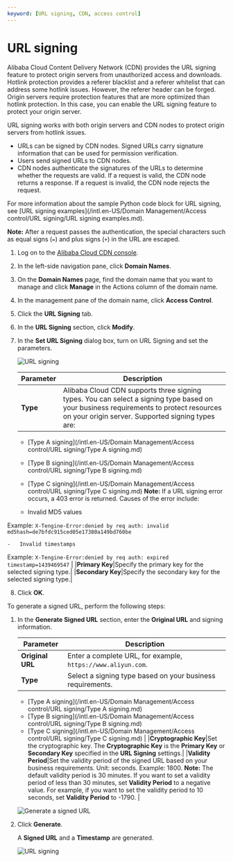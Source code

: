 ```yaml
---
keyword: [URL signing, CDN, access control]
---
```


# URL signing

Alibaba Cloud Content Delivery Network \(CDN\) provides the URL signing feature to protect origin servers from unauthorized access and downloads. Hotlink protection provides a referer blacklist and a referer whitelist that can address some hotlink issues. However, the referer header can be forged. Origin servers require protection features that are more optimized than hotlink protection. In this case, you can enable the URL signing feature to protect your origin server.

URL signing works with both origin servers and CDN nodes to protect origin servers from hotlink issues.

-   URLs can be signed by CDN nodes. Signed URLs carry signature information that can be used for permission verification.
-   Users send signed URLs to CDN nodes.
-   CDN nodes authenticate the signatures of the URLs to determine whether the requests are valid. If a request is valid, the CDN node returns a response. If a request is invalid, the CDN node rejects the request.

For more information about the sample Python code block for URL signing, see [URL signing examples](/intl.en-US/Domain Management/Access control/URL signing/URL signing examples.md).

**Note:** After a request passes the authentication, the special characters such as equal signs \(`=`\) and plus signs \(`+`\) in the URL are escaped.

1.  Log on to the [Alibaba Cloud CDN console](https://cdn.console.aliyun.com).

2.  In the left-side navigation pane, click **Domain Names**.

3.  On the **Domain Names** page, find the domain name that you want to manage and click **Manage** in the Actions column of the domain name.

4.  In the management pane of the domain name, click **Access Control**.

5.  Click the **URL Signing** tab.

6.  In the **URL Signing** section, click **Modify**.

7.  In the **Set URL Signing** dialog box, turn on URL Signing and set the parameters.

    ![URL signing](https://static-aliyun-doc.oss-accelerate.aliyuncs.com/assets/img/en-US/2010002261/p64280.png)

    |Parameter|Description|
    |---------|-----------|
    |**Type**|Alibaba Cloud CDN supports three signing types. You can select a signing type based on your business requirements to protect resources on your origin server. Supported signing types are:

    -   [Type A signing](/intl.en-US/Domain Management/Access control/URL signing/Type A signing.md)
    -   [Type B signing](/intl.en-US/Domain Management/Access control/URL signing/Type B signing.md)
    -   [Type C signing](/intl.en-US/Domain Management/Access control/URL signing/Type C signing.md)
**Note:** If a URL signing error occurs, a 403 error is returned. Causes of the error include:

    -   Invalid MD5 values

Example: `X-Tengine-Error:denied by req auth: invalid md5hash=de7bfdc915ced05e17380a149bd760be`

    -   Invalid timestamps

Example: `X-Tengine-Error:denied by req auth: expired timestamp=1439469547` |
    |**Primary Key**|Specify the primary key for the selected signing type.|
    |**Secondary Key**|Specify the secondary key for the selected signing type.|

8.  Click **OK**.


To generate a signed URL, perform the following steps:

1.  In the **Generate Signed URL** section, enter the **Original URL** and signing information.

    |Parameter|Description|
    |---------|-----------|
    |**Original URL**|Enter a complete URL, for example, `https://www.aliyun.com`.|
    |**Type**|Select a signing type based on your business requirements.

    -   [Type A signing](/intl.en-US/Domain Management/Access control/URL signing/Type A signing.md)
    -   [Type B signing](/intl.en-US/Domain Management/Access control/URL signing/Type B signing.md)
    -   [Type C signing](/intl.en-US/Domain Management/Access control/URL signing/Type C signing.md) |
    |**Cryptographic Key**|Set the cryptographic key. The **Cryptographic Key** is the **Primary Key** or **Secondary Key** specified in the **URL Signing** settings.|
    |**Validity Period**|Set the validity period of the signed URL based on your business requirements. Unit: seconds. Example: 1800. **Note:** The default validity period is 30 minutes. If you want to set a validity period of less than 30 minutes, set **Validity Period** to a negative value. For example, if you want to set the validity period to 10 seconds, set **Validity Period** to -1790. |

    ![Generate a signed URL](https://static-aliyun-doc.oss-accelerate.aliyuncs.com/assets/img/en-US/1752286061/p64282.png)

2.  Click **Generate**.

    A **Signed URL** and a **Timestamp** are generated.

    ![URL signing](https://static-aliyun-doc.oss-accelerate.aliyuncs.com/assets/img/15390/156661458050938_en-US.png)


